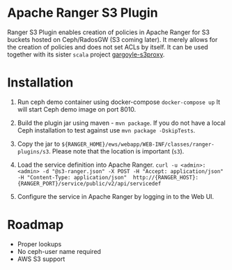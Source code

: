 # Apache Ranger S3 Plugin

Ranger S3 Plugin enables creation of policies in Apache Ranger for S3 buckets hosted on Ceph/RadosGW (S3 coming later). 
It merely allows for the creation of policies and does not set ACLs by itself. It can be used together with its sister 
`scala` project [gargoyle-s3proxy](https://github.com/arempter/gargoyle-s3proxy).

# Installation

1. Run ceph demo container using docker-compose
`docker-compose up`
It will start Ceph demo image on port 8010. 

2. Build the plugin jar using maven - `mvn package`. If you do not have a local Ceph installation to test against use 
`mvn package -DskipTests`.
3. Copy the jar to `${RANGER_HOME}/ews/webapp/WEB-INF/classes/ranger-plugins/s3`. Please note that the location
is important (`s3`). 
4. Load the service definition into Apache Ranger. 
`curl -u <admin>:<admin> -d "@s3-ranger.json" -X POST -H "Accept: application/json" -H "Content-Type: application/json" 
http://{RANGER_HOST}:{RANGER_PORT}/service/public/v2/api/servicedef`
5. Configure the service in Apache Ranger by logging in to the Web UI.

# Roadmap

* Proper lookups
* No ceph-user name required
* AWS S3 support
